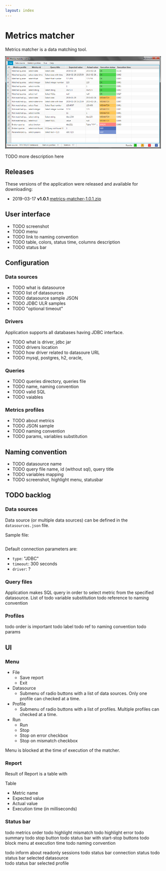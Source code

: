 ```yaml
---
layout: index
---
```


# Metrics matcher

Metrics matcher is a data matching tool.

![Screenshot](/assets/screenshot.png)

TODO more description here

## Releases

These versions of the application were released and available for downloading:

- 2019-03-17 **v1.0.1** [metrics-matcher-1.0.1.zip](/releases/metrics-matcher-1.0.1.zip)

## User interface
- TODO screenshot
- TODO menu
- TODO link to naming convention
- TODO table, colors, status time, columns description
- TODO status bar

## Configuration

### Data sources

- TODO what is datasource
- TODO list of datasources
- TODO datasource sample JSON
- TODO JDBC ULR samples
- TODO "optional timeout"


### Drivers

Application supports all databases having JDBC interface.

- TODO what is driver, jdbc jar
- TODO drivers location
- TODO how driver related to datasoure URL 
- TODO mysql, postgres, h2, oracle, 


### Queries

- TODO queries directory, queries file
- TODO name, naming convention
- TODO valid SQL
- TODO vaiables

### Metrics profiles

- TODO about metrics
- TODO JSON sample
- TODO naming convention
- TODO params, variables substitution


## Naming convention

- TODO datasource name
- TODO query file name, id (without sql), query title
- TODO variables mapping
- TODO screenshot, highlight menu, statusbar 


## TODO backlog
### Data sources
Data source (or multiple data sources) can be defined in the `datasources.json` file.

Sample file:
```json

```

Default connection parameters are:
- `type`: "JDBC"
- `timeout`: 300 seconds
- `driver`: ?

### Query files

Application makes SQL query in order to select metric from the specified datasource.
List of
todo variable substitution
todo reference to naming convention

### Profiles
todo order is important
todo label
todo ref to naming convention
todo params

## UI
### Menu
- File
  - Save report
  - Exit
- Datasource
  - Submenu of radio buttons with a list of data sources. Only one profile can checked at a time.
- Profile
    - Submenu of radio buttons with a list of profiles. Multiple profiles can checked at a time.
- Run
    - Run
    - Stop
    - Stop on error checkbox
    - Stop on mismatch checkbox
    
Menu is blocked at the time of execution of the matcher.

### Report
Result of 
Report is a table with

Table
- Metric name
- Expected value
- Actual value
- Execution time (in milliseconds)

### Status bar

todo metrics order
todo highlight mismatch
todo highlight error
todo summary
todo stop button
todo status bar with start-stop buttons
todo block menu at execution time
todo naming convention

todo inform about readonly sessions
todo status bar connection status
todo status bar selected datasource  
todo status bar selected profile
